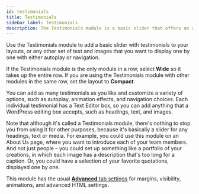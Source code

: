 ```yaml
---
id: testimonials
title: Testimonials
sidebar_label: Testimonials
description: The Testimonials module is a basic slider that offers an animiated way to display testimonials or any other combination of heading, text, and media.
---
```


Use the Testimonials module to add a basic slider with testimonials to your
layouts, or any other set of text and images that you want to display one by
one with either autoplay or navigation.

If the Testimonials module is the only module in a row, select **Wide** so it
takes up the entire row. If you are using the Testimonials module with other
modules in the same row, set the layout to  **Compact**.

You can add as many testimonials as you like and customize a variety of
options, such as autoplay, animation effects, and navigation choices. Each
individual testimonial has a Text Editor box, so you can add anything that a
WordPress editing box accepts, such as headings, text, and images.

Note that although it's called a Testimonials module, there's nothing to stop
you from using it for other purposes, because it's basically a slider for any
headings, text or media.  For example, you could use this module on an About
Us page, where you want to introduce each of your team members. And not just
people – you could set up something like a portfolio of your creations, in
which each image has a description that's too long for a caption. Or, you
could have a selection of your favorite quotations, displayed one by one.

This module has the usual [**Advanced** tab settings](/beaver-builder/layouts/advanced-tab/index.md) for margins, visibility, animations, and advanced HTML settings.
